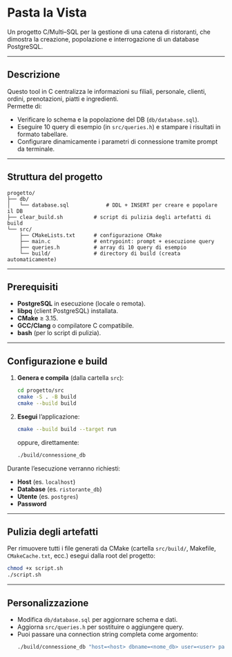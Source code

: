 # Pasta la Vista

Un progetto C/Multi–SQL per la gestione di una catena di ristoranti, che dimostra la creazione, popolazione e interrogazione di un database PostgreSQL.

---

## Descrizione

Questo tool in C centralizza le informazioni su filiali, personale, clienti, ordini, prenotazioni, piatti e ingredienti.  
Permette di:

- Verificare lo schema e la popolazione del DB (`db/database.sql`).
- Eseguire 10 query di esempio (in `src/queries.h`) e stampare i risultati in formato tabellare.
- Configurare dinamicamente i parametri di connessione tramite prompt da terminale.

---

## Struttura del progetto

```
progetto/
├── db/
│   └── database.sql            # DDL + INSERT per creare e popolare il DB
├── clear_build.sh          # script di pulizia degli artefatti di build
└── src/
    ├── CMakeLists.txt      # configurazione CMake
    ├── main.c              # entrypoint: prompt + esecuzione query
    ├── queries.h           # array di 10 query di esempio
    └── build/              # directory di build (creata automaticamente)
```

---

## Prerequisiti

- **PostgreSQL** in esecuzione (locale o remota).  
- **libpq** (client PostgreSQL) installata.  
- **CMake** ≥ 3.15.  
- **GCC/Clang** o compilatore C compatibile.  
- **bash** (per lo script di pulizia).

---

## Configurazione e build

1. **Genera e compila** (dalla cartella `src`):
   ```bash
   cd progetto/src
   cmake -S . -B build
   cmake --build build
   ```

2. **Esegui** l’applicazione:
   ```bash
   cmake --build build --target run
   ```
   oppure, direttamente:
   ```bash
   ./build/connessione_db
   ```

Durante l’esecuzione verranno richiesti:

- **Host** (es. `localhost`)  
- **Database** (es. `ristorante_db`)  
- **Utente** (es. `postgres`)  
- **Password**

---

## Pulizia degli artefatti

Per rimuovere tutti i file generati da CMake (cartella `src/build/`, Makefile, `CMakeCache.txt`, ecc.) esegui dalla root del progetto:

```bash
chmod +x script.sh
./script.sh
```

---

## Personalizzazione

- Modifica `db/database.sql` per aggiornare schema e dati.  
- Aggiorna `src/queries.h` per sostituire o aggiungere query.  
- Puoi passare una connection string completa come argomento:
  ```bash
  ./build/connessione_db "host=<host> dbname=<nome_db> user=<user> password=<psw>"
  ```
